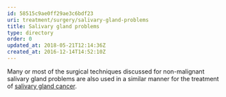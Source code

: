 ```yaml
---
id: 58515c9ae0ff29ae3c6bdf23
uri: treatment/surgery/salivary-gland-problems
title: Salivary gland problems
type: directory
order: 0
updated_at: 2018-05-21T12:14:36Z
created_at: 2016-12-14T14:52:10Z
---
```


<p>Many or most of the surgical techniques discussed for non-malignant
    salivary gland problems are also used in a similar manner
    for the treatment of <a href="/treatment/surgery/cancer/salivary-gland-cancer">salivary gland cancer</a>.</p>
